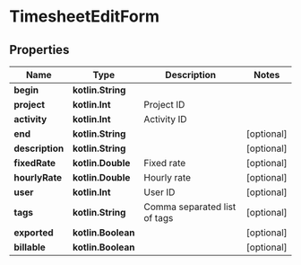 
# TimesheetEditForm

## Properties
Name | Type | Description | Notes
------------ | ------------- | ------------- | -------------
**begin** | **kotlin.String** |  | 
**project** | **kotlin.Int** | Project ID | 
**activity** | **kotlin.Int** | Activity ID | 
**end** | **kotlin.String** |  |  [optional]
**description** | **kotlin.String** |  |  [optional]
**fixedRate** | **kotlin.Double** | Fixed rate |  [optional]
**hourlyRate** | **kotlin.Double** | Hourly rate |  [optional]
**user** | **kotlin.Int** | User ID |  [optional]
**tags** | **kotlin.String** | Comma separated list of tags |  [optional]
**exported** | **kotlin.Boolean** |  |  [optional]
**billable** | **kotlin.Boolean** |  |  [optional]




